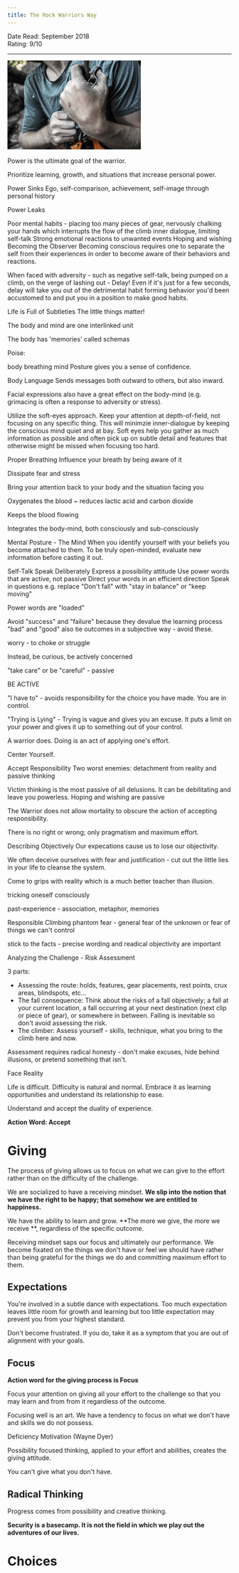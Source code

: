 ```yaml
---
title: The Rock Warriors Way
---
```


Date Read: September 2018  
Rating: 9/10

---

![charles_hands](/_source/Charles_Hands.jpg)

Power is the ultimate goal of the warrior.

Prioritize learning, growth, and situations that increase personal power.

Power Sinks
Ego, self-comparison, achievement, self-image through personal history

Power Leaks

Poor mental habits - placing too many pieces of gear, nervously chalking your hands which interrupts the flow of the climb
inner dialogue, limiting self-talk
Strong emotional reactions to unwanted events
Hoping and wishing
Becoming the Observer
Becoming conscious requires one to separate the self from their experiences in order to become aware of their behaviors and reactions.

When faced with adversity - such as negative self-talk, being pumped on a climb, on the verge of lashing out - Delay! Even if it's just for a few seconds, delay will take you out of the detrimental habit forming behavior you'd been accustomed to and put you in a position to make good habits.

Life is Full of Subtleties
The little things matter!

The body and mind are one interlinked unit

The body has 'memories' called schemas

Poise:

body
breathing
mind
Posture gives you a sense of confidence.

Body Language
Sends messages both outward to others, but also inward.

Facial expressions also have a great effect on the body-mind (e.g. grimacing is often a response to adversity or stress).

Utilize the soft-eyes approach. Keep your attention at depth-of-field, not focusing on any specific thing. This will minimzie inner-dialogue by keeping the conscious mind quiet and at bay. Soft eyes help you gather as much information as possible and often pick up on subtle detail and features that otherwise might be missed when focusing too hard.

Proper Breathing
Influence your breath by being aware of it

Dissipate fear and stress

Bring your attention back to your body and the situation facing you

Oxygenates the blood ~ reduces lactic acid and carbon dioxide

Keeps the blood flowing

Integrates the body-mind, both consciously and sub-consciously

Mental Posture - The Mind
When you identify yourself with your beliefs you become attached to them. To be truly open-minded, evaluate new information before casting it out.

Self-Talk
Speak Deliberately
Express a possibility attitude
Use power words that are active, not passive
Direct your words in an efficient direction
Speak in questions
e.g. replace "Don't fall" with "stay in balance" or "keep moving"

Power words are "loaded"

Avoid "success" and "failure" because they devalue the learning process "bad" and "good" also tie outcomes in a subjective way - avoid these.

worry - to choke or struggle

Instead, be curious, be actively concerned

"take care" or be "careful" - passive

BE ACTIVE

"I have to" - avoids responsibility for the choice you have made. You are in control.

"Trying is Lying" - Trying is vague and gives you an excuse. It puts a limit on your power and gives it up to something out of your control.

A warrior does. Doing is an act of applying one's effort.

Center Yourself.

Accept Responsibility
Two worst enemies: detachment from reality and passive thinking

Victim thinking is the most passive of all delusions. It can be debilitating and leave you powerless. Hoping and wishing are passive

The Warrior does not allow mortality to obscure the action of accepting responsibility.

There is no right or wrong; only pragmatism and maximum effort.

Describing Objectively
Our expecations cause us to lose our objectivity.

We often deceive ourselves with fear and justification - cut out the little lies in your life to cleanse the system.

Come to grips with reality which is a much better teacher than illusion.

tricking oneself consciously

past-experience - association, metaphor, memories

Responsible Climbing
phantom fear - general fear of the unknown or fear of things we can't control

stick to the facts - precise wording and readical objectivity are important

Analyzing the Challenge - Risk Assessment  

3 parts: 

* Assessing the route: holds, features, gear placements, rest points, crux areas, blindspots, etc... 
* The fall consequence: Think about the risks of a fall objectively; a fall at your current location, a fall occurring at your next destination (next clip or piece of gear), or somewhere in between. Falling is inevitable so don't avoid assessing the risk. 
* The climber: Assess yourself - skills, technique, what you bring to the climb here and now.
  
Assessment requires radical honesty - don't make excuses, hide behind illusions, or pretend something that isn't.
  
Face Reality
 
Life is difficult. Difficulty is natural and normal. Embrace it as learning opportunities and understand its relationship to ease.
 
Understand and accept the duality of experience.
 
**Action Word: Accept**
 
# Giving 

The process of giving allows us to focus on what we can give to the effort rather than on the difficulty of the challenge.

We are socialized to have a receiving mindset. **We slip into the notion that we have the right to be happy; that somehow we are entitled to happiness.**

We have the ability to learn and grow. **The more we give, the more we receive **, regardless of the specific outcome.

Receiving mindset saps our focus and ultimately our performance. We become fixated on the things we don't have or feel we should have rather than being grateful for the things we do and committing maximum effort to them.

## Expectations

You're involved in a subtle dance with expectations. Too much expectation leaves little room for growth and learning but too little expectation may prevent you from your highest standard.

Don't become frustrated. If you do, take it as a symptom that you are out of alignment with your goals.

## Focus 

**Action word for the giving process is Focus**

Focus your attention on giving all your effort to the challenge so that you may learn and from from it regardless of the outcome.

Focusing well is an art. We have a tendency to focus on what we don't have and skills we do not possess.

Deficiency Motivation (Wayne Dyer)

Possibility focused thinking, applied to your effort and abilities, creates the giving attitude.

You can't give what you don't have.

## Radical Thinking

Progress comes from possibility and creative thinking. 

**Security is a basecamp. It is not the field in which we play out the adventures of our lives.**

# Choices

